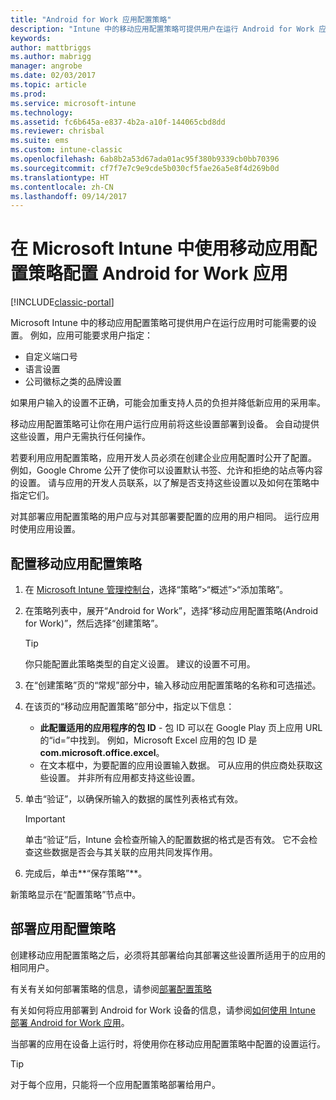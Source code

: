 ```yaml
---
title: "Android for Work 应用配置策略"
description: "Intune 中的移动应用配置策略可提供用户在运行 Android for Work 应用时可能需要的设置。"
keywords: 
author: mattbriggs
ms.author: mabrigg
manager: angrobe
ms.date: 02/03/2017
ms.topic: article
ms.prod: 
ms.service: microsoft-intune
ms.technology: 
ms.assetid: fc6b645a-e837-4b2a-a10f-144065cbd8dd
ms.reviewer: chrisbal
ms.suite: ems
ms.custom: intune-classic
ms.openlocfilehash: 6ab8b2a53d67ada01ac95f380b9339cb0bb70396
ms.sourcegitcommit: cf7f7e7c9e9cde5b030cf5fae26a5e8f4d269b0d
ms.translationtype: HT
ms.contentlocale: zh-CN
ms.lasthandoff: 09/14/2017
---
```

# <a name="configure-android-for-work-apps-with-mobile-app-configuration-policies-in-microsoft-intune"></a>在 Microsoft Intune 中使用移动应用配置策略配置 Android for Work 应用

[!INCLUDE[classic-portal](../includes/classic-portal.md)]

Microsoft Intune 中的移动应用配置策略可提供用户在运行应用时可能需要的设置。 例如，应用可能要求用户指定：

-   自定义端口号
-   语言设置
-   公司徽标之类的品牌设置

如果用户输入的设置不正确，可能会加重支持人员的负担并降低新应用的采用率。

移动应用配置策略可让你在用户运行应用前将这些设置部署到设备。 会自动提供这些设置，用户无需执行任何操作。

若要利用应用配置策略，应用开发人员必须在创建企业应用配置时公开了配置。 例如，Google Chrome 公开了使你可以设置默认书签、允许和拒绝的站点等内容的设置。 请与应用的开发人员联系，以了解是否支持这些设置以及如何在策略中指定它们。

对其部署应用配置策略的用户应与对其部署要配置的应用的用户相同。 运行应用时使用应用设置。

## <a name="configure-a-mobile-app-configuration-policy"></a>配置移动应用配置策略

1.  在 [Microsoft Intune 管理控制台](https://manage.microsoft.com)，选择“策略”&gt;“概述”&gt;“添加策略”。

2.  在策略列表中，展开“Android for Work”，选择“移动应用配置策略(Android for Work)”，然后选择“创建策略”。

    > [!TIP]
    > 你只能配置此策略类型的自定义设置。 建议的设置不可用。

3.  在“创建策略”页的“常规”部分中，输入移动应用配置策略的名称和可选描述。

4. 在该页的“移动应用配置策略”部分中，指定以下信息：
    - **此配置适用的应用程序的包 ID** - 包 ID 可以在 Google Play 页上应用 URL 的“id=”中找到。 例如，Microsoft Excel 应用的包 ID 是 **com.microsoft.office.excel**。
    - 在文本框中，为要配置的应用设置输入数据。 可从应用的供应商处获取这些设置。 并非所有应用都支持这些设置。
5.  单击“验证”，以确保所输入的数据的属性列表格式有效。

    > [!IMPORTANT]
    > 单击“验证”后，Intune 会检查所输入的配置数据的格式是否有效。 它不会检查这些数据是否会与其关联的应用共同发挥作用。

6.  完成后，单击**“保存策略”**。

新策略显示在“配置策略”节点中。


## <a name="deploy-the-app-configuration-policy"></a>部署应用配置策略
创建移动应用配置策略之后，必须将其部署给向其部署这些设置所适用于的应用的相同用户。

有关有关如何部署策略的信息，请参阅[部署配置策略](/intune-classic/deploy-use/manage-settings-and-features-on-your-devices-with-microsoft-intune-policies#deploy-a-configuration-policy)

有关如何将应用部署到 Android for Work 设备的信息，请参阅[如何使用 Intune 部署 Android for Work 应用](android-for-work-apps.md)。

当部署的应用在设备上运行时，将使用你在移动应用配置策略中配置的设置运行。

> [!TIP]
> 对于每个应用，只能将一个应用配置策略部署给用户。
